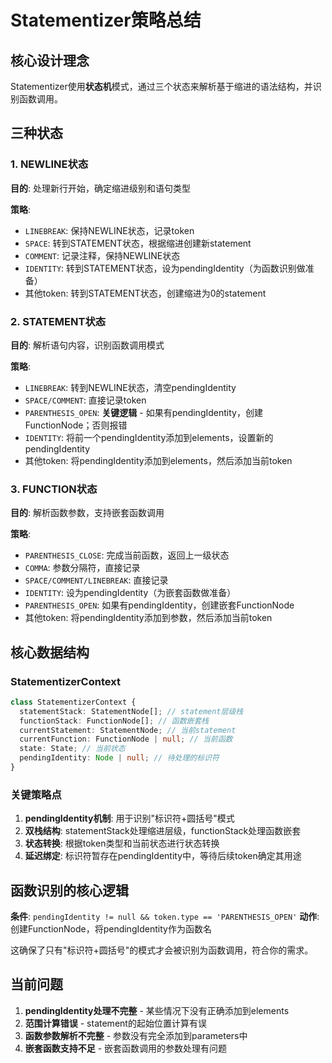 # Statementizer策略总结

## 核心设计理念

Statementizer使用**状态机**模式，通过三个状态来解析基于缩进的语法结构，并识别函数调用。

## 三种状态

### 1. NEWLINE状态

**目的**: 处理新行开始，确定缩进级别和语句类型

**策略**:

- `LINEBREAK`: 保持NEWLINE状态，记录token
- `SPACE`: 转到STATEMENT状态，根据缩进创建新statement
- `COMMENT`: 记录注释，保持NEWLINE状态
- `IDENTITY`: 转到STATEMENT状态，设为pendingIdentity（为函数识别做准备）
- 其他token: 转到STATEMENT状态，创建缩进为0的statement

### 2. STATEMENT状态

**目的**: 解析语句内容，识别函数调用模式

**策略**:

- `LINEBREAK`: 转到NEWLINE状态，清空pendingIdentity
- `SPACE/COMMENT`: 直接记录token
- `PARENTHESIS_OPEN`: **关键逻辑** - 如果有pendingIdentity，创建FunctionNode；否则报错
- `IDENTITY`: 将前一个pendingIdentity添加到elements，设置新的pendingIdentity
- 其他token: 将pendingIdentity添加到elements，然后添加当前token

### 3. FUNCTION状态

**目的**: 解析函数参数，支持嵌套函数调用

**策略**:

- `PARENTHESIS_CLOSE`: 完成当前函数，返回上一级状态
- `COMMA`: 参数分隔符，直接记录
- `SPACE/COMMENT/LINEBREAK`: 直接记录
- `IDENTITY`: 设为pendingIdentity（为嵌套函数做准备）
- `PARENTHESIS_OPEN`: 如果有pendingIdentity，创建嵌套FunctionNode
- 其他token: 将pendingIdentity添加到参数，然后添加当前token

## 核心数据结构

### StatementizerContext

```typescript
class StatementizerContext {
  statementStack: StatementNode[]; // statement层级栈
  functionStack: FunctionNode[]; // 函数嵌套栈
  currentStatement: StatementNode; // 当前statement
  currentFunction: FunctionNode | null; // 当前函数
  state: State; // 当前状态
  pendingIdentity: Node | null; // 待处理的标识符
}
```

### 关键策略点

1. **pendingIdentity机制**: 用于识别"标识符+圆括号"模式
2. **双栈结构**: statementStack处理缩进层级，functionStack处理函数嵌套
3. **状态转换**: 根据token类型和当前状态进行状态转换
4. **延迟绑定**: 标识符暂存在pendingIdentity中，等待后续token确定其用途

## 函数识别的核心逻辑

**条件**: `pendingIdentity != null && token.type == 'PARENTHESIS_OPEN'`
**动作**: 创建FunctionNode，将pendingIdentity作为函数名

这确保了只有"标识符+圆括号"的模式才会被识别为函数调用，符合你的需求。

## 当前问题

1. **pendingIdentity处理不完整** - 某些情况下没有正确添加到elements
2. **范围计算错误** - statement的起始位置计算有误
3. **函数参数解析不完整** - 参数没有完全添加到parameters中
4. **嵌套函数支持不足** - 嵌套函数调用的参数处理有问题
